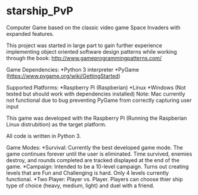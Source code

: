 # starship_PvP

Computer Game based on the classic video game Space Invaders with expanded features.

This project was started in large part to gain further experience implementing object oriented software design patterns while working through the book: http://www.gameprogrammingpatterns.com/

Game Dependencies:
*Python 3 interpreter
*PyGame (https://www.pygame.org/wiki/GettingStarted)

Supported Platforms:
*Raspberry Pi (Raspberian)
*Linux
*Windows (Not tested but should work with dependencies installed)
Note: Mac currently not functional due to bug preventing PyGame from correctly capturing user input

This game was developed with the Raspberry Pi (Running the Raspberian Linux distrubition) as the target platform.

All code is written in Python 3.

Game Modes:
*Survival: Currently the best developed game mode. The game continues forever until the user is eliminated. Time survived, enemies destroy, and rounds completed are tracked displayed at the end of the game.
*Campaign: Intended to be a 10-level campaign. Turns out creating levels that are Fun and Challenging is hard. Only 4 levels currently functional.
*Two Player: Player vs. Player. Players can choose thier ship type of choice (heavy, medium, light) and duel with a friend. 
